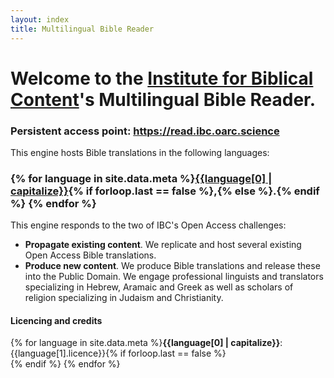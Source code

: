 ```yaml
---
layout: index
title: Multilingual Bible Reader
---
```


# Welcome to the [Institute for Biblical Content](https://ibc.oarc.science)'s Multilingual Bible Reader.

### Persistent access point: <a class="read-on btn-large" style="color:white;" href="https://read.ibc.oarc.science">https://read.ibc.oarc.science</a>

This engine hosts Bible translations in the following languages:

### {% for language in site.data.meta %}[{{language[0] | capitalize}}](/{{language[0]}}){% if forloop.last == false %},{% else %}.{% endif %}  {% endfor %} 

This engine responds to the two of IBC's Open Access challenges:
 - **Propagate existing content**. We replicate and host several existing Open Access Bible translations.
 - **Produce new content**. We produce Bible translations and release these into the Public Domain. We engage professional linguists and translators specializing in Hebrew, Aramaic and Greek as well as scholars of religion specializing in Judaism and Christianity.

#### Licencing and credits

{% for language in site.data.meta %}**{{language[0] | capitalize}}**: {{language[1].licence}}{% if forloop.last == false %}<br>{% endif %}  {% endfor %}

<br><br><br>

